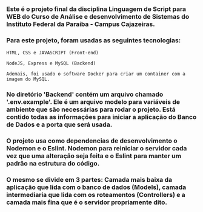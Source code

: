 
### Este é o projeto final da disciplina Linguagem de Script para WEB do Curso de Análise e desenvolvimento de Sistemas do Instituto Federal da Paraíba - Campus Cajazeiras.

### Para este projeto, foram usadas as seguintes tecnologias: 

    HTML, CSS e JAVASCRIPT (Front-end)

    NodeJS, Express e MySQL (Backend)
    
    Ademais, foi usado o software Docker para criar um container com a imagem do MySQL.

### No diretório 'Backend' contém um arquivo chamado '.env.example'. Ele é um arquivo modelo para variáveis de ambiente que são necessárias para rodar o projeto. Está contido todas as informações para iniciar a aplicação do Banco de Dados e a porta que será usada. 

### O projeto usa como dependencias de desenvolvimento o Nodemon e o Eslint. Nodemon para reiniciar o servidor cada vez que uma alteração seja feita e o Eslint para manter um padrão na estrutura do código. 

### O mesmo se divide em 3 partes: Camada mais baixa da aplicação que lida com o banco de dados (Models), camada intermediaria que lida com os roteamentos (Controllers) e a camada mais fina que é o servidor propriamente dito.